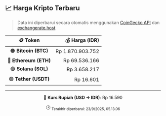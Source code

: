 

<!-- HARGA_KRIPTO -->
## 📈 Harga Kripto Terbaru

> Data ini diperbarui secara otomatis menggunakan [CoinGecko API](https://www.coingecko.com/) dan [exchangerate.host](https://exchangerate.host/)

<div align="center">

| 🪙 Token | 💰 Harga (IDR) |
|:------:|---------------:|
| 🟠 **Bitcoin (BTC)**   | Rp 1.870.903.752 |
| 🔵 **Ethereum (ETH)**  | Rp 69.536.166 |
| 🟣 **Solana (SOL)**    | Rp 3.658.217 |
| 🟢 **Tether (USDT)**   | Rp 16.601 |

---

💱 **Kurs Rupiah (USD → IDR)**: Rp 16.590

🕒 <sub>Terakhir diperbarui: 23/9/2025, 05.13.06</sub>

</div>
<!-- /HARGA_KRIPTO -->